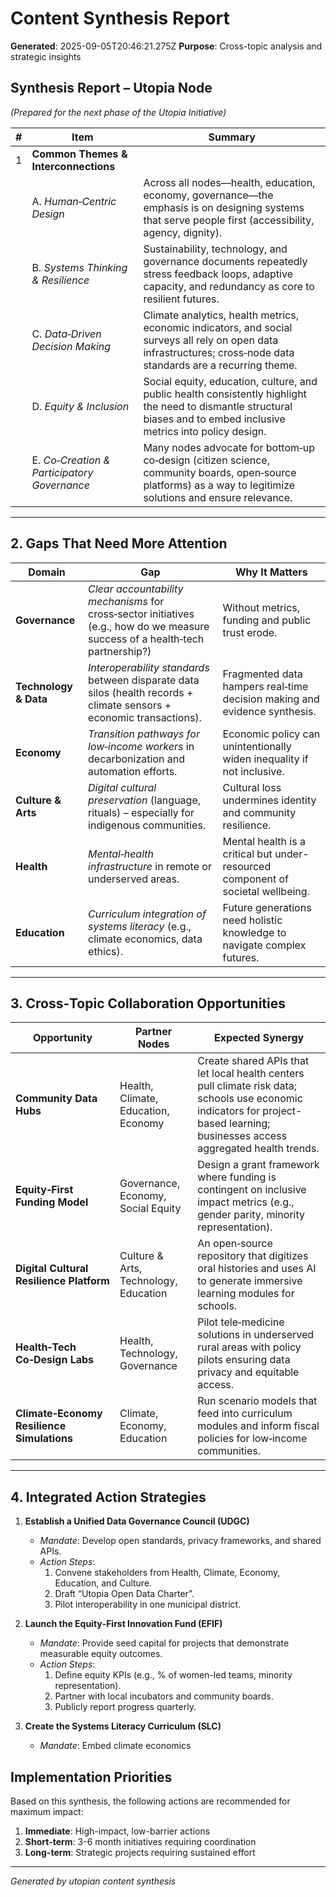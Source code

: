 # Content Synthesis Report

**Generated**: 2025-09-05T20:46:21.275Z
**Purpose**: Cross-topic analysis and strategic insights

## Synthesis Report – Utopia Node  
*(Prepared for the next phase of the Utopia Initiative)*  

| # | Item | Summary |
|---|------|---------|
| 1 | **Common Themes & Interconnections** |  |
|   | A. *Human‑Centric Design* | Across all nodes—health, education, economy, governance—the emphasis is on designing systems that serve people first (accessibility, agency, dignity). |
|   | B. *Systems Thinking & Resilience* | Sustainability, technology, and governance documents repeatedly stress feedback loops, adaptive capacity, and redundancy as core to resilient futures. |
|   | C. *Data‑Driven Decision Making* | Climate analytics, health metrics, economic indicators, and social surveys all rely on open data infrastructures; cross‑node data standards are a recurring theme. |
|   | D. *Equity & Inclusion* | Social equity, education, culture, and public health consistently highlight the need to dismantle structural biases and to embed inclusive metrics into policy design. |
|   | E. *Co‑Creation & Participatory Governance* | Many nodes advocate for bottom‑up co‑design (citizen science, community boards, open‑source platforms) as a way to legitimize solutions and ensure relevance. |

---

## 2. Gaps That Need More Attention  

| Domain | Gap | Why It Matters |
|--------|-----|----------------|
| **Governance** | *Clear accountability mechanisms* for cross‑sector initiatives (e.g., how do we measure success of a health‑tech partnership?) | Without metrics, funding and public trust erode. |
| **Technology & Data** | *Interoperability standards* between disparate data silos (health records + climate sensors + economic transactions). | Fragmented data hampers real‑time decision making and evidence synthesis. |
| **Economy** | *Transition pathways for low‑income workers* in decarbonization and automation efforts. | Economic policy can unintentionally widen inequality if not inclusive. |
| **Culture & Arts** | *Digital cultural preservation* (language, rituals) – especially for indigenous communities. | Cultural loss undermines identity and community resilience. |
| **Health** | *Mental‑health infrastructure* in remote or underserved areas. | Mental health is a critical but under-resourced component of societal wellbeing. |
| **Education** | *Curriculum integration of systems literacy* (e.g., climate economics, data ethics). | Future generations need holistic knowledge to navigate complex futures. |

---

## 3. Cross‑Topic Collaboration Opportunities  

| Opportunity | Partner Nodes | Expected Synergy |
|-------------|---------------|------------------|
| **Community Data Hubs** | Health, Climate, Education, Economy | Create shared APIs that let local health centers pull climate risk data; schools use economic indicators for project-based learning; businesses access aggregated health trends. |
| **Equity‑First Funding Model** | Governance, Economy, Social Equity | Design a grant framework where funding is contingent on inclusive impact metrics (e.g., gender parity, minority representation). |
| **Digital Cultural Resilience Platform** | Culture & Arts, Technology, Education | An open‑source repository that digitizes oral histories and uses AI to generate immersive learning modules for schools. |
| **Health‑Tech Co‑Design Labs** | Health, Technology, Governance | Pilot tele‑medicine solutions in underserved rural areas with policy pilots ensuring data privacy and equitable access. |
| **Climate‑Economy Resilience Simulations** | Climate, Economy, Education | Run scenario models that feed into curriculum modules and inform fiscal policies for low‑income communities. |

---

## 4. Integrated Action Strategies  

1. **Establish a Unified Data Governance Council (UDGC)**
   - *Mandate*: Develop open standards, privacy frameworks, and shared APIs.
   - *Action Steps*: 
     1. Convene stakeholders from Health, Climate, Economy, Education, and Culture.
     2. Draft “Utopia Open Data Charter”.
     3. Pilot interoperability in one municipal district.

2. **Launch the Equity‑First Innovation Fund (EFIF)**
   - *Mandate*: Provide seed capital for projects that demonstrate measurable equity outcomes.
   - *Action Steps*:
     1. Define equity KPIs (e.g., % of women-led teams, minority representation).
     2. Partner with local incubators and community boards.
     3. Publicly report progress quarterly.

3. **Create the Systems Literacy Curriculum (SLC)**
   - *Mandate*: Embed climate economics

## Implementation Priorities
Based on this synthesis, the following actions are recommended for maximum impact:

1. **Immediate**: High-impact, low-barrier actions
2. **Short-term**: 3-6 month initiatives requiring coordination
3. **Long-term**: Strategic projects requiring sustained effort

---
*Generated by utopian content synthesis*
